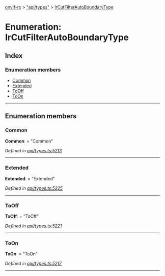 [onvif-rx](../README.md) > ["api/types"](../modules/_api_types_.md) > [IrCutFilterAutoBoundaryType](../enums/_api_types_.ircutfilterautoboundarytype.md)

# Enumeration: IrCutFilterAutoBoundaryType

## Index

### Enumeration members

* [Common](_api_types_.ircutfilterautoboundarytype.md#common)
* [Extended](_api_types_.ircutfilterautoboundarytype.md#extended)
* [ToOff](_api_types_.ircutfilterautoboundarytype.md#tooff)
* [ToOn](_api_types_.ircutfilterautoboundarytype.md#toon)

---

## Enumeration members

<a id="common"></a>

###  Common

**Common**:  = "Common"

*Defined in [api/types.ts:5213](https://github.com/patrickmichalina/onvif-rx/blob/034e4d6/src/api/types.ts#L5213)*

___
<a id="extended"></a>

###  Extended

**Extended**:  = "Extended"

*Defined in [api/types.ts:5225](https://github.com/patrickmichalina/onvif-rx/blob/034e4d6/src/api/types.ts#L5225)*

___
<a id="tooff"></a>

###  ToOff

**ToOff**:  = "ToOff"

*Defined in [api/types.ts:5221](https://github.com/patrickmichalina/onvif-rx/blob/034e4d6/src/api/types.ts#L5221)*

___
<a id="toon"></a>

###  ToOn

**ToOn**:  = "ToOn"

*Defined in [api/types.ts:5217](https://github.com/patrickmichalina/onvif-rx/blob/034e4d6/src/api/types.ts#L5217)*

___

